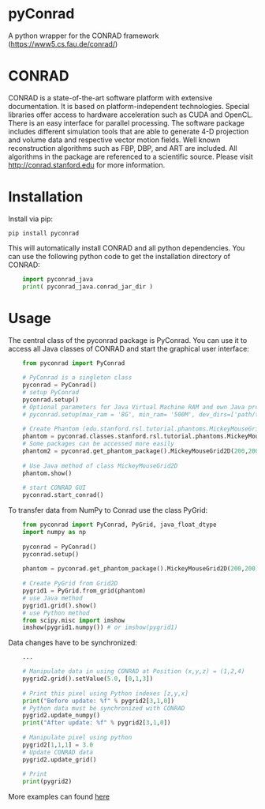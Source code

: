
# pyConrad



A python wrapper for the CONRAD framework (https://www5.cs.fau.de/conrad/)


# CONRAD


CONRAD is a state-of-the-art software platform with extensive documentation. It is based on platform-independent technologies. Special libraries offer access to hardware acceleration such as CUDA and OpenCL. There is an easy interface for parallel processing. The software package includes different simulation tools that are able to generate 4-D projection and volume data and respective vector motion fields. Well known reconstruction algorithms such as FBP, DBP, and ART are included. All algorithms in the package are referenced to a scientific source. Please visit http://conrad.stanford.edu for more information.

# Installation


Install via pip:

    pip install pyconrad

This will automatically install CONRAD and all python dependencies. You can use the following python code to get the installation directory of CONRAD:
``` python
    import pyconrad_java
    print( pyconrad_java.conrad_jar_dir )
```

# Usage


The central class of the pyconrad package is PyConrad. You can use it to access all Java classes of CONRAD and start the graphical user interface:
``` python
    from pyconrad import PyConrad
    
    # PyConrad is a singleton class
    pyconrad = PyConrad()
    # setup PyConrad
    pyconrad.setup()
    # Optional parameters for Java Virtual Machine RAM and own Java projects
    # pyconrad.setup(max_ram = '8G', min_ram= '500M', dev_dirs=['path/to/project/with/own/java/classes']
    
    # Create Phantom (edu.stanford.rsl.tutorial.phantoms.MickeyMouseGrid2D)
    phantom = pyconrad.classes.stanford.rsl.tutorial.phantoms.MickeyMouseGrid2D(300, 300)
    # Some packages can be accessed more easily
    phantom2 = pyconrad.get_phantom_package().MickeyMouseGrid2D(200,200)
    
    # Use Java method of class MickeyMouseGrid2D
    phantom.show()
    
    # start CONRAD GUI
    pyconrad.start_conrad()
```
To transfer data from NumPy to Conrad use the class PyGrid:
```python
    from pyconrad import PyConrad, PyGrid, java_float_dtype
    import numpy as np
    
    pyconrad = PyConrad()
    pyconrad.setup()
    
    phantom = pyconrad.get_phantom_package().MickeyMouseGrid2D(200,200)
    
    # Create PyGrid from Grid2D
    pygrid1 = PyGrid.from_grid(phantom)
    # use Java method
    pygrid1.grid().show()
    # use Python method
    from scipy.misc import imshow
    imshow(pygrid1.numpy()) # or imshow(pygrid1)
```
Data changes have to be synchronized:
``` python
    ...

    # Manipulate data in using CONRAD at Position (x,y,z) = (1,2,4)
    pygrid2.grid().setValue(5.0, [0,1,3])
    
    # Print this pixel using Python indexes [z,y,x]
    print("Before update: %f" % pygrid2[3,1,0])
    # Python data must be synchronized with CONRAD
    pygrid2.update_numpy()
    print("After update: %f" % pygrid2[3,1,0])
    
    # Manipulate pixel using python
    pygrid2[1,1,1] = 3.0
    # Update CONRAD data
    pygrid2.update_grid()
    
    # Print
    print(pygrid2)    

```

More examples can found [here](examples)